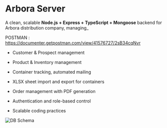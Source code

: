 Arbora Server
=============

A clean, scalable **Node.js + Express + TypeScript + Mongoose** backend for Arbora distribution company, managing_

POSTMAN : https://documenter.getpostman.com/view/41576727/2sB34cqNvr

-   Customer & Prospect management

-   Product & Inventory management

-   Container tracking, automated mailing

-   XLSX sheet import and export for containers

-   Order management with PDF generation

-   Authentication and role-based control

-   Scalable coding practices

![DB Schema](https://i.postimg.cc/pTV5Y00W/Screenshot-2025-07-15-at-1-32-15-PM.png)
